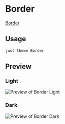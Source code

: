 # Border

[Border](https://github.com/Akifyss)

## Usage

```bash
just theme Border
```

## Preview

### Light

![Preview of Border Light](preview-light.png)

### Dark

![Preview of Border Dark](preview-dark.png)
